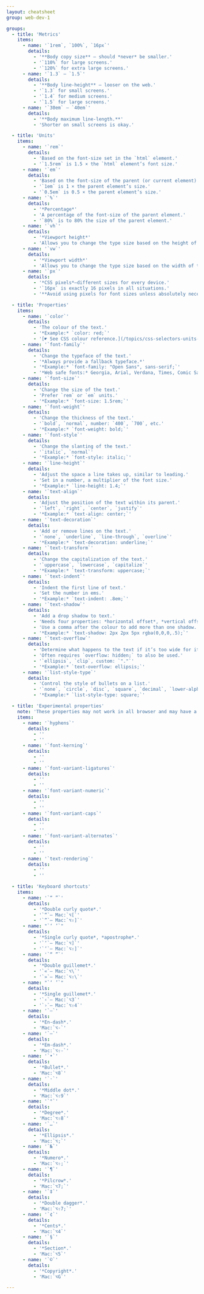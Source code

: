 ```yaml
---
layout: cheatsheet
group: web-dev-1

groups:
  - title: 'Metrics'
    items:
      - name: '`1rem`, `100%`, `16px`'
        details:
          - '**Body copy size** — should *never* be smaller.'
          - '`110%` for large screens.'
          - '`120%` for extra large screens.'
      - name: '`1.3` – `1.5`'
        details:
          - '**Body line-height** — looser on the web.'
          - '`1.3` for small screens.'
          - '`1.4` for medium screens.'
          - '`1.5` for large screens.'
      - name: '`30em` – `40em`'
        details:
          - '**Body maximum line-length.**'
          - 'Shorter on small screens is okay.'

  - title: 'Units'
    items:
      - name: '`rem`'
        details:
          - 'Based on the font-size set in the `html` element.'
          - '`1.5rem` is 1.5 × the `html` element’s font size.'
      - name: '`em`'
        details:
          - 'Based on the font-size of the parent (or current element).'
          - '`1em` is 1 × the parent element’s size.'
          - '`0.5em` is 0.5 × the parent element’s size.'
      - name: '`%`'
        details:
          - '*Percentage*'
          - 'A percentage of the font-size of the parent element.'
          - '`80%` is to 80% the size of the parent element.'
      - name: '`vh`'
        details:
          - '*Viewport height*'
          - 'Allows you to change the type size based on the height of the window.'
      - name: '`vw`'
        details:
          - '*Viewport width*'
          - 'Allows you to change the type size based on the width of the window.'
      - name: '`px`'
        details:
          - '*CSS pixels*—different sizes for every device.'
          - '`16px` is exactly 16 pixels in all situations.'
          - '**Avoid using pixels for font sizes unless absolutely necessary.**'

  - title: 'Properties'
    items:
      - name: '`color`'
        details:
          - 'The colour of the text.'
          - '*Example:* `color: red;`'
          - '[☛ See CSS colour reference.](/topics/css-selectors-units-cheat-sheet/#colours)'
      - name: '`font-family`'
        details:
          - 'Change the typeface of the text.'
          - '*Always provide a fallback typeface.*'
          - '*Example:* `font-family: "Open Sans", sans-serif;`'
          - '*Web safe fonts:* Georgia, Arial, Verdana, Times, Comic Sans, Courier.'
      - name: '`font-size`'
        details:
          - 'Change the size of the text.'
          - 'Prefer `rem` or `em` units.'
          - '*Example:* `font-size: 1.5rem;`'
      - name: '`font-weight`'
        details:
          - 'Change the thickness of the text.'
          - '`bold`, `normal`, number: `400`, `700`, etc.'
          - '*Example:* `font-weight: bold;`'
      - name: '`font-style`'
        details:
          - 'Change the slanting of the text.'
          - '`italic`, `normal`'
          - '*Example:* `font-style: italic;`'
      - name: '`line-height`'
        details:
          - 'Adjust the space a line takes up, similar to leading.'
          - 'Set in a number, a multiplier of the font size.'
          - '*Example:* `line-height: 1.4;`'
      - name: '`text-align`'
        details:
          - 'Adjust the position of the text within its parent.'
          - '`left`, `right`, `center`, `justify`'
          - '*Example:* `text-align: center;`'
      - name: '`text-decoration`'
        details:
          - 'Add or remove lines on the text.'
          - '`none`, `underline`, `line-through`, `overline`'
          - '*Example:* `text-decoration: underline;`'
      - name: '`text-transform`'
        details:
          - 'Change the capitalization of the text.'
          - '`uppercase`, `lowercase`, `capitalize`'
          - '*Example:* `text-transform: uppercase;`'
      - name: '`text-indent`'
        details:
          - 'Indent the first line of text.'
          - 'Set the number in ems.'
          - '*Example:* `text-indent: .8em;`'
      - name: '`text-shadow`'
        details:
          - 'Add a drop shadow to text.'
          - 'Needs four properties: *horizontal offset*, *vertical offset*, *blur radius*, *colour*.'
          - 'Use a comma after the colour to add more than one shadow.'
          - '*Example:* `text-shadow: 2px 2px 5px rgba(0,0,0,.5);`'
      - name: '`text-overflow`'
        details:
          - 'Determine what happens to the text if it’s too wide for its box.'
          - 'Often requires `overflow: hidden;` to also be used.'
          - '`ellipsis`, `clip`, custom: `"."`'
          - '*Example:* `text-overflow: ellipsis;`'
      - name: '`list-style-type`'
        details:
          - 'Control the style of bullets on a list.'
          - '`none`, `circle`, `disc`, `square`, `decimal`, `lower-alpha`, `lower-roman`, `lower-greek`'
          - '*Example:* `list-style-type: square;`'

  - title: 'Experimental properties'
    note: 'These properties may not work in all browser and may have a major performance impact.'
    items:
      - name: '`hyphens`'
        details:
          - ''
          - ''
      - name: '`font-kerning`'
        details:
          - ''
          - ''
      - name: '`font-variant-ligatures`'
        details:
          - ''
          - ''
      - name: '`font-variant-numeric`'
        details:
          - ''
          - ''
      - name: '`font-variant-caps`'
        details:
          - ''
          - ''
      - name: '`font-variant-alternates`'
        details:
          - ''
          - ''
      - name: '`text-rendering`'
        details:
          - ''
          - ''

  - title: 'Keyboard shortcuts'
    items:
      - name: '`“ ”`'
        details:
          - '*Double curly quote*.'
          - '`“`— Mac:`⌥[`'
          - '`”`— Mac:`⌥⇧]`'
      - name: "`‘ ’`"
        details:
          - '*Single curly quote*, *apostrophe*.'
          - '`‘`— Mac:`⌥]`'
          - '`’`— Mac:`⌥⇧]`'
      - name: '`“ ”`'
        details:
          - '*Double guillemet*.'
          - '`«`— Mac:`⌥\`'
          - '`»`— Mac:`⌥⇧\`'
      - name: "`‘ ’`"
        details:
          - '*Single guillemet*.'
          - '`‹`— Mac:`⌥3`'
          - '`›`— Mac:`⌥⇧4`'
      - name: '`–`'
        details:
          - '*En-dash*.'
          - 'Mac:`⌥-`'
      - name: '`—`'
        details:
          - '*Em-dash*.'
          - 'Mac:`⌥⇧-`'
      - name: '`•`'
        details:
          - '*Bullet*.'
          - 'Mac:`⌥8`'
      - name: '`·`'
        details:
          - '*Middle dot*.'
          - 'Mac:`⌥⇧9`'
      - name: '`°`'
        details:
          - '*Degree*.'
          - 'Mac:`⌥⇧8`'
      - name: '`…`'
        details:
          - '*Ellipsis*.'
          - 'Mac:`⌥;`'
      - name: '`№`'
        details:
          - '*Numero*.'
          - 'Mac:`⌥⇧;`'
      - name: '`¶`'
        details:
          - '*Pilcrow*.'
          - 'Mac:`⌥7;`'
      - name: '`‡`'
        details:
          - '*Double dagger*.'
          - 'Mac:`⌥⇧7;`'
      - name: '`¢`'
        details:
          - '*Cents*.'
          - 'Mac:`⌥4`'
      - name: '`§`'
        details:
          - '*Section*.'
          - 'Mac:`⌥5`'
      - name: '`©`'
        details:
          - '*Copyright*.'
          - 'Mac:`⌥G`'

---
```

